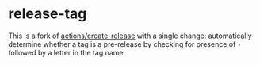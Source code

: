 # release-tag

This is a fork of [actions/create-release](https://github.com/actions/create-release) with a single change: automatically determine whether a tag is a pre-release by checking for presence of `-` followed by a letter in the tag name.

